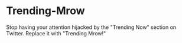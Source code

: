 # Trending-Mrow
Stop having your attention hijacked by the "Trending Now" section on Twitter. Replace it with "Trending Mrow!"
